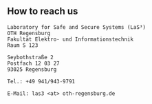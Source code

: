 ## How to reach us

    Laboratory for Safe and Secure Systems (LaS³)
    OTH Regensburg
    Fakultät Elektro- und Informationstechnik
    Raum S 123

    Seybothstraße 2
    Postfach 12 03 27
    93025 Regensburg

    Tel.: +49 941/943-9791

    E-Mail: las3 <at> oth-regensburg.de
